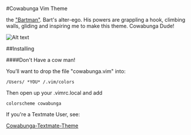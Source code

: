 #Cowabunga Vim Theme

the  ["Bartman"](http://http://simpsons.shoutwiki.com/wiki/Bartman). Bart's alter-ego. His powers are grappling a hook, climbing walls, gliding and inspiring me to make this theme. Cowabunga Dude!

![Alt text](http://mynameisantonio.com/images/cowabungavim.png "Cowabunga Dude!")

##Installing


####Don't Have a cow man!


You’ll want to drop the file "cowabunga.vim" into:

	/Users/ *YOU* /.vim/colors
	
Then open up your .vimrc.local and add

	colorscheme cowabunga


If you're a Textmate User, see:

[Cowabunga-Textmate-Theme](https://github.com/afj176/Cowabunga-Textmate-Theme)

